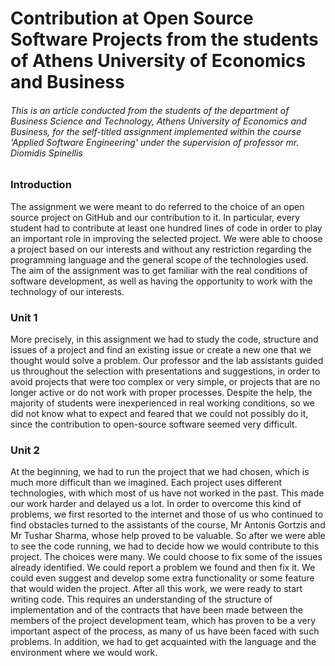 # Contribution at Open Source Software Projects from the students of Athens University of Economics and Business

###### *This is an article conducted from the students of the department of Business Science and Technology, Athens University of Economics and Business, for the self-titled assignment implemented within the course 'Applied Software Engineering' under the supervision of professor mr. Diomidis Spinellis*

### Introduction
The assignment we were meant to do referred to the choice of an open source project on GitHub and our contribution to it. In particular, every student had to contribute at least one hundred lines of code in order to play an important role in improving the selected project. We were able to choose a project based on our interests and without any restriction regarding the programming language and the general scope of the technologies used. The aim of the assignment was to get familiar with the real conditions of software development, as well as having the opportunity to work with the technology of our interests.  

### Unit 1
More precisely, in this assignment we had to study the code, structure and  issues of a project and find an existing issue or create a new one that we thought would solve a problem.
Our professor and the lab assistants guided us throughout the selection with presentations and suggestions, in order to avoid projects that were too complex or very simple, or projects that are no longer active or do not work with proper processes.
Despite the help, the majority of students were inexperienced in real working conditions, so we did not know what to expect and feared that we could not possibly do it, since the contribution to open-source software seemed very difficult.

### Unit 2
At the beginning, we had to run the project that we had chosen, which is much more difficult than we imagined. Each project uses different technologies, with which most of us have not worked in the past. This made our work harder and delayed us a lot. In order to overcome this kind of problems, we first resorted to the internet and those of us who continued to find obstacles turned to the assistants of the course, Mr Antonis Gortzis and Mr Tushar Sharma, whose help proved to be valuable.
So after we were able to see the code running, we had to decide how we would contribute to this project. The choices were many. We could choose to fix some of the issues already identified. We could report a problem we found and then fix it. We could even suggest and develop some extra functionality or some feature that would widen the project.
After all this work, we were ready to start writing code. This requires an understanding of the structure of implementation and of the contracts that have been made between the members of the project development team, which has proven to be a very important aspect of the process, as many of us have been faced with such problems. In addition, we had to get acquainted with the language and the environment where we would work.